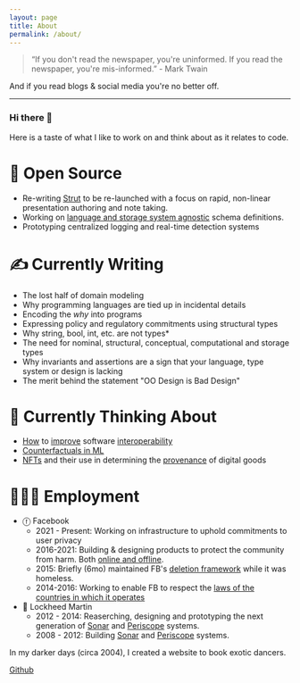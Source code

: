 ```yaml
---
layout: page
title: About
permalink: /about/
---
```


> “If you don't read the newspaper, you're uninformed. If you read the newspaper, you're mis-informed.” - Mark Twain

And if you read blogs & social media you're no better off.

---

### Hi there 👋

Here is a taste of what I like to work on and think about as it relates to code.

# 🔭 Open Source
* Re-writing [Strut](https://github.com/tantaman/Strut) to be re-launched with a focus on rapid, non-linear presentation authoring and note taking.
* Working on [language and storage system agnostic](https://github.com/tantaman/aphrodite) schema definitions.
* Prototyping centralized logging and real-time detection systems

# ✍️ Currently Writing
* The lost half of domain modeling
* Why programming languages are tied up in incidental details
* Encoding the _why_ into programs
* Expressing policy and regulatory commitments using structural types
* Why string, bool, int, etc. are not types*
* The need for nominal, structural, conceptual, computational and storage types
* Why invariants and assertions are a sign that your language, type system or design is lacking
* The merit behind the statement "OO Design is Bad Design"

# 🤔 Currently Thinking About
* [How](https://www.geoffreylitt.com/2021/03/05/bring-your-own-client.html) to [improve](https://plaintextaccounting.org/) software [interoperability](https://stratechery.com/2021/the-webs-missing-interoperability/)
* [Counterfactuals in ML](https://www.amazon.com/Book-Why-Science-Cause-Effect/dp/1541698967/ref=asc_df_1541698967/?tag=hyprod-20&linkCode=df0&hvadid=459440273404&hvpos=&hvnetw=g&hvrand=6941749223415101727&hvpone=&hvptwo=&hvqmt=&hvdev=c&hvdvcmdl=&hvlocint=&hvlocphy=9007770&hvtargid=pla-917887947980&psc=1)
* [NFTs](https://en.wikipedia.org/wiki/Non-fungible_token) and their use in determining the [provenance](https://en.wikipedia.org/wiki/Provenance) of digital goods

# 👨🏻‍🔬 Employment
* ⓕ Facebook
  * 2021 - Present: Working on infrastructure to uphold commitments to user privacy
  * 2016-2021: Building & designing products to protect the community from harm. Both [online and offline](https://about.fb.com/news/category/integrity-security/).
  * 2015: Briefly (6mo) maintained FB's [deletion framework](https://engineering.fb.com/2020/08/12/security/delf/) while it was homeless.
  * 2014-2016: Working to enable FB to respect the [laws of the countries in which it operates](https://transparency.facebook.com/)
* 🚢  Lockheed Martin
  * 2012 - 2014: Reaserching, designing and prototyping the next generation of [Sonar](https://en.wikipedia.org/wiki/Sonar) and [Periscope](https://en.wikipedia.org/wiki/Periscope) systems.
  * 2008 - 2012: Building [Sonar](https://en.wikipedia.org/wiki/Sonar) and [Periscope](https://en.wikipedia.org/wiki/Periscope) systems.

In my darker days (circa 2004), I created a website to book exotic dancers.

[Github](https://github.com/tantaman)
